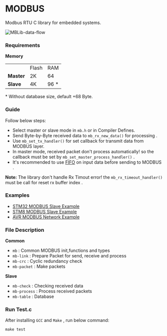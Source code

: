 # MODBUS
Modbus RTU C library for embedded systems.

![MBLib-data-flow](https://user-images.githubusercontent.com/64005694/154830661-b1cc3740-ec50-44c9-9330-b34d01b1224c.svg)

### Requirements
**Memory**
<table>
    <tr>
        <td></td>
        <td>Flash</td>
        <td>RAM</td>
    </tr>
    <tr>
        <td><strong>Master</td>
        <td>2K</td>
        <td>64</td>
    </tr>
    <tr>
        <td><strong>Slave</td>
        <td>4K</td>
        <td>96 *</td>
    </tr>
</table>
* Without database size, default +68 Byte.

### Guide 

Follow below steps:
- Select master or slave mode in `mb.h` or in Compiler Defines.
- Send Byte-by-Byte received data to `mb_rx_new_data()` for processing .
- Use `mb_set_tx_handler()` for set callback for transmit data from MODBUS layer.
- In master mode, received packet don't process automatically! so the callback must be set by `mb_set_master_process_handler()` .
- It's recommended to use [FIFO](https://github.com/liyanboy74/fifo) on input data before sending to MODBUS .

**Note:** The library don't handle Rx Timout error! the `mb_rx_timeout_handler()` must be call for reset rx buffer index .

### Examples
- [STM32 MODBUS Slave Example](https://github.com/ioelectro/modbus-stm32-slave-example.git)
- [STM8 MODBUS Slave Example](https://github.com/ioelectro/modbus-stm8-slave-example)
- [AVR MODBUS Network Example](https://github.com/ioelectro/modbus-avr-example.git)


### File Description
**Common**
- `mb` : Common MODBUS init,functions and types
- `mb-link` : Prepare Packet for send, receive and process
- `mb-crc` : Cyclic redundancy check
- `mb-packet` : Make packets

**Slave**
- `mb-check` : Checking received data
- `mb-process` : Process received packets
- `mb-table` : Database

### Run Test.c
After installing `GCC` and `Make` , run below command:
```
make test
```

